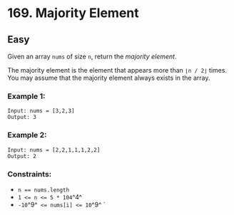 # 169. Majority Element

## Easy

Given an array `nums` of size `n`, return the *majority element*.

The majority element is the element that appears more than `⌊n / 2⌋` times. You may assume that the majority element always exists in the array.

### Example 1:

```console
Input: nums = [3,2,3]
Output: 3
```

### Example 2:

```console
Input: nums = [2,2,1,1,1,2,2]
Output: 2
```

### Constraints:

- `n == nums.length`
- `1 <= n <= 5 * 104`^4^
- `-10`^9^` <= nums[i] <= 10`^9^
`